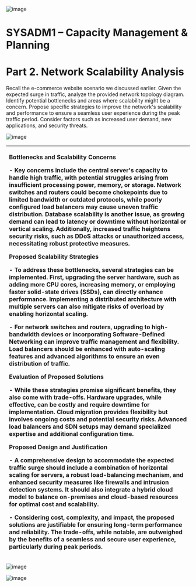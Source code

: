﻿![image](https://github.com/user-attachments/assets/d4b39d86-479b-443c-b8e7-78c34ba68a6a)


# **SYSADM1 – Capacity Management & Planning**
# **Part 2. Network Scalability Analysis**
Recall the e-commerce website scenario we discussed earlier. Given the expected surge in traffic, analyze the provided network topology diagram. Identify potential bottlenecks and areas where scalability might be a concern. Propose specific strategies to improve the network's scalability and performance to ensure a seamless user experience during the peak traffic period. Consider factors such as increased user demand, new applications, and security threats.

![image](https://github.com/user-attachments/assets/3ab8031b-e3a9-4867-a818-e91d51fa98fc)


|<p></p><p>**Bottlenecks and Scalability Concerns**</p><p>- Key concerns include the central server's capacity to handle high traffic, with potential struggles arising from insufficient processing power, memory, or storage. Network switches and routers could become chokepoints due to limited bandwidth or outdated protocols, while poorly configured load balancers may cause uneven traffic distribution. Database scalability is another issue, as growing demand can lead to latency or downtime without horizontal or vertical scaling. Additionally, increased traffic heightens security risks, such as DDoS attacks or unauthorized access, necessitating robust protective measures.</p><p></p><p></p><p>**Proposed Scalability Strategies**</p><p>- To address these bottlenecks, several strategies can be implemented. First, upgrading the server hardware, such as adding more CPU cores, increasing memory, or employing faster solid-state drives (SSDs), can directly enhance performance. Implementing a distributed architecture with multiple servers can also mitigate risks of overload by enabling horizontal scaling.</p><p>- For network switches and routers, upgrading to high-bandwidth devices or incorporating Software-Defined Networking can improve traffic management and flexibility. Load balancers should be enhanced with auto-scaling features and advanced algorithms to ensure an even distribution of traffic.</p><p></p><p></p><p>**Evaluation of Proposed Solutions**</p><p>- While these strategies promise significant benefits, they also come with trade-offs. Hardware upgrades, while effective, can be costly and require downtime for implementation. Cloud migration provides flexibility but involves ongoing costs and potential security risks. Advanced load balancers and SDN setups may demand specialized expertise and additional configuration time.</p><p></p><p></p><p>**Proposed Design and Justification**</p><p>- A comprehensive design to accommodate the expected traffic surge should include a combination of horizontal scaling for servers, a robust load-balancing mechanism, and enhanced security measures like firewalls and intrusion detection systems. It should also integrate a hybrid cloud model to balance on-premises and cloud-based resources for optimal cost and scalability.</p><p>- Considering cost, complexity, and impact, the proposed solutions are justifiable for ensuring long-term performance and reliability. The trade-offs, while notable, are outweighed by the benefits of a seamless and secure user experience, particularly during peak periods.</p><p></p><p></p>|
| :- |



![image](https://github.com/user-attachments/assets/0338ec1b-cbb5-402a-881c-49f0e61ea108)



![image](https://github.com/user-attachments/assets/27beed13-cb0e-49ee-9e54-37c83c9f234a)
